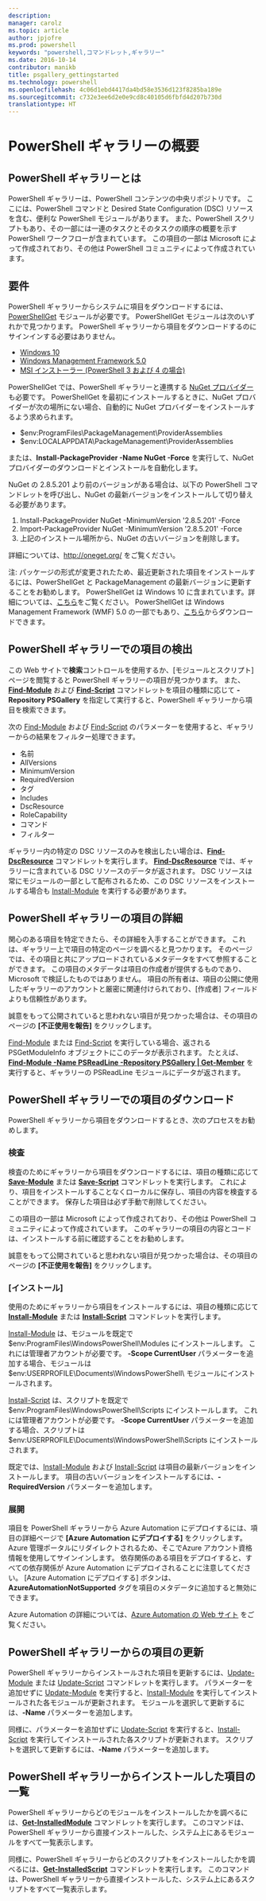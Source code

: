 ```yaml
---
description: 
manager: carolz
ms.topic: article
author: jpjofre
ms.prod: powershell
keywords: "powershell,コマンドレット,ギャラリー"
ms.date: 2016-10-14
contributor: manikb
title: psgallery_gettingstarted
ms.technology: powershell
ms.openlocfilehash: 4c06d1ebd4417da4bd58e3536d123f8285ba189e
ms.sourcegitcommit: c732e3ee6d2e0e9cd8c40105d6fbfd4d207b730d
translationtype: HT
---
```

# <a name="get-started-with-the-powershell-gallery"></a>PowerShell ギャラリーの概要

## <a name="what-is-the-powershell-gallery"></a>PowerShell ギャラリーとは

PowerShell ギャラリーは、PowerShell コンテンツの中央リポジトリです。
ここには、PowerShell コマンドと Desired State Configuration (DSC) リソースを含む、便利な PowerShell モジュールがあります。 また、PowerShell スクリプトもあり、その一部には一連のタスクとそのタスクの順序の概要を示す PowerShell ワークフローが含まれています。
この項目の一部は Microsoft によって作成されており、その他は PowerShell コミュニティによって作成されています。

## <a name="requirements"></a>要件

PowerShell ギャラリーからシステムに項目をダウンロードするには、[PowerShellGet](http://go.microsoft.com/fwlink/?LinkID=760387&clcid=0x409) モジュールが必要です。 PowerShellGet モジュールは次のいずれかで見つかります。 PowerShell ギャラリーから項目をダウンロードするのにサインインする必要はありません。

-   [Windows 10](http://go.microsoft.com/fwlink/?LinkID=624830&clcid=0x409)
-   [Windows Management Framework 5.0](http://go.microsoft.com/fwlink/?LinkId=398175)
-   [MSI インストーラー (PowerShell 3 および 4 の場合)](http://go.microsoft.com/fwlink/?LinkID=746217&clcid=0x409)

PowerShellGet では、PowerShell ギャラリーと連携する [NuGet プロバイダー](http://go.microsoft.com/fwlink/?LinkId=722208) も必要です。 PowerShellGet を最初にインストールするときに、NuGet プロバイダーが次の場所にない場合、自動的に NuGet プロバイダーをインストールするよう求められます。

-   $env:ProgramFiles\\PackageManagement\\ProviderAssemblies
-   $env:LOCALAPPDATA\\PackageManagement\\ProviderAssemblies

または、**Install-PackageProvider -Name NuGet -Force** を実行して、NuGet プロバイダーのダウンロードとインストールを自動化します。

  
NuGet の 2.8.5.201 より前のバージョンがある場合は、以下の PowerShell コマンドレットを呼び出し、NuGet の最新バージョンをインストールして切り替える必要があります。

1.  Install-PackageProvider NuGet -MinimumVersion '2.8.5.201' -Force
2.  Import-PackageProvider NuGet -MinimumVersion '2.8.5.201' -Force
3.  上記のインストール場所から、NuGet の古いバージョンを削除します。

詳細については、<http://oneget.org/> をご覧ください。

  
注: パッケージの形式が変更されたため、最近更新された項目をインストールするには、PowerShellGet と PackageManagement の最新バージョンに更新することをお勧めします。 PowerShellGet は Windows 10 に含まれています。詳細については、[こちら](http://go.microsoft.com/fwlink/?LinkID=624830&clcid=0x409)をご覧ください。
PowerShellGet は Windows Management Framework (WMF) 5.0 の一部でもあり、[こちら](http://go.microsoft.com/fwlink/?LinkId=398175)からダウンロードできます。

## <a name="discovering-items-from-the-powershell-gallery"></a>PowerShell ギャラリーでの項目の検出

この Web サイトで**検索**コントロールを使用するか、[モジュールとスクリプト] ページを閲覧すると PowerShell ギャラリーの項目が見つかります。 また、[**Find-Module**](http://go.microsoft.com/fwlink/?LinkID=760387&clcid=0x409) および [**Find-Script**](http://go.microsoft.com/fwlink/?LinkID=760387&clcid=0x409) コマンドレットを項目の種類に応じて **-Repository PSGallery** を指定して実行すると、PowerShell ギャラリーから項目を検索できます。

次の [Find-Module](http://go.microsoft.com/fwlink/?LinkID=760387&clcid=0x409) および [Find-Script](http://go.microsoft.com/fwlink/?LinkID=760387&clcid=0x409) のパラメーターを使用すると、ギャラリーからの結果をフィルター処理できます。

- 名前
- AllVersions
- MinimumVersion
- RequiredVersion
- タグ
- Includes
- DscResource
- RoleCapability
- コマンド
- フィルター

ギャラリー内の特定の DSC リソースのみを検出したい場合は、[**Find-DscResource**](http://go.microsoft.com/fwlink/?LinkID=760387&clcid=0x409) コマンドレットを実行します。
[**Find-DscResource**](http://go.microsoft.com/fwlink/?LinkID=760387&clcid=0x409) では、ギャラリーに含まれている DSC リソースのデータが返されます。 DSC リソースは常にモジュールの一部として配布されるため、この DSC リソースをインストールする場合も [Install-Module](http://go.microsoft.com/fwlink/?LinkID=760387&clcid=0x409) を実行する必要があります。

## <a name="learning-about-items-in-the-powershell-gallery"></a>PowerShell ギャラリーの項目の詳細

関心のある項目を特定できたら、その詳細を入手することができます。 これは、ギャラリー上で項目の特定のページを調べると見つかります。 そのページでは、その項目と共にアップロードされているメタデータをすべて参照することができます。 この項目のメタデータは項目の作成者が提供するものであり、Microsoft で検証したものではありません。 項目の所有者は、項目の公開に使用したギャラリーのアカウントと厳密に関連付けられており、[作成者] フィールドよりも信頼性があります。

誠意をもって公開されていると思われない項目が見つかった場合は、その項目のページの **[不正使用を報告]** をクリックします。

[Find-Module](http://go.microsoft.com/fwlink/?LinkID=760387&clcid=0x409) または [Find-Script](http://go.microsoft.com/fwlink/?LinkID=760387&clcid=0x409) を実行している場合、返される PSGetModuleInfo オブジェクトにこのデータが表示されます。 たとえば、[**Find-Module -Name PSReadLine -Repository PSGallery | Get-Member**](http://go.microsoft.com/fwlink/?LinkID=760387&clcid=0x409) を実行すると、ギャラリーの PSReadLine モジュールにデータが返されます。

## <a name="downloading-items-from-the-powershell-gallery"></a>PowerShell ギャラリーでの項目のダウンロード

PowerShell ギャラリーから項目をダウンロードするとき、次のプロセスをお勧めします。

### <a name="inspect"></a>検査

検査のためにギャラリーから項目をダウンロードするには、項目の種類に応じて [**Save-Module**](http://go.microsoft.com/fwlink/?LinkID=760387&clcid=0x409) または [**Save-Script**](http://go.microsoft.com/fwlink/?LinkID=760387&clcid=0x409) コマンドレットを実行します。 これにより、項目をインストールすることなくローカルに保存し、項目の内容を検査することができます。 保存した項目は必ず手動で削除してください。

この項目の一部は Microsoft によって作成されており、その他は PowerShell コミュニティによって作成されています。 このギャラリーの項目の内容とコードは、インストールする前に確認することをお勧めします。

誠意をもって公開されていると思われない項目が見つかった場合は、その項目のページの **[不正使用を報告]** をクリックします。

### <a name="install"></a>[インストール]

使用のためにギャラリーから項目をインストールするには、項目の種類に応じて [**Install-Module**](http://go.microsoft.com/fwlink/?LinkID=760387&clcid=0x409) または [**Install-Script**](http://go.microsoft.com/fwlink/?LinkID=760387&clcid=0x409) コマンドレットを実行します。

[Install-Module](http://go.microsoft.com/fwlink/?LinkID=760387&clcid=0x409) は、モジュールを既定で $env:ProgramFiles\\WindowsPowerShell\\Modules にインストールします。 これには管理者アカウントが必要です。 **-Scope CurrentUser** パラメーターを追加する場合、モジュールは $env:USERPROFILE\\Documents\\WindowsPowerShell\\ モジュールにインストールされます。

[Install-Script](http://go.microsoft.com/fwlink/?LinkID=760387&clcid=0x409) は、スクリプトを既定で $env:ProgramFiles\\WindowsPowerShell\\Scripts にインストールします。 これには管理者アカウントが必要です。 **-Scope CurrentUser** パラメーターを追加する場合、スクリプトは $env:USERPROFILE\\Documents\\WindowsPowerShell\\Scripts にインストールされます。

既定では、[Install-Module](http://go.microsoft.com/fwlink/?LinkID=760387&clcid=0x409) および [Install-Script](http://go.microsoft.com/fwlink/?LinkID=760387&clcid=0x409) は項目の最新バージョンをインストールします。 項目の古いバージョンをインストールするには、**-RequiredVersion** パラメーターを追加します。

### <a name="deploy"></a>展開

項目を PowerShell ギャラリーから Azure Automation にデプロイするには、項目の詳細ページで **[Azure Automation にデプロイする]** をクリックします。 Azure 管理ポータルにリダイレクトされるため、そこでAzure アカウント資格情報を使用してサインインします。 依存関係のある項目をデプロイすると、すべての依存関係が Azure Automation にデプロイされることに注意してください。 [Azure Automation にデプロイする] ボタンは、**AzureAutomationNotSupported** タグを項目のメタデータに追加すると無効にできます。

Azure Automation の詳細については、[Azure Automation の Web サイト](http://azure.microsoft.com/en-us/services/automation/) をご覧ください。

## <a name="updating-items-from-the-powershell-gallery"></a>PowerShell ギャラリーからの項目の更新

PowerShell ギャラリーからインストールされた項目を更新するには、[Update-Module](http://go.microsoft.com/fwlink/?LinkID=760387&clcid=0x409) または [Update-Script](http://go.microsoft.com/fwlink/?LinkID=760387&clcid=0x409) コマンドレットを実行します。 パラメーターを追加せずに [Update-Module](http://go.microsoft.com/fwlink/?LinkID=760387&clcid=0x409) を実行すると、[Install-Module](http://go.microsoft.com/fwlink/?LinkID=760387&clcid=0x409) を実行してインストールされた各モジュールが更新されます。
モジュールを選択して更新するには、**-Name** パラメーターを追加します。

同様に、パラメーターを追加せずに [Update-Script](http://go.microsoft.com/fwlink/?LinkID=760387&clcid=0x409) を実行すると、[Install-Script](http://go.microsoft.com/fwlink/?LinkID=760387&clcid=0x409) を実行してインストールされた各スクリプトが更新されます。
スクリプトを選択して更新するには、**-Name** パラメーターを追加します。

## <a name="list-items-that-you-have-installed-from-the-powershell-gallery"></a>PowerShell ギャラリーからインストールした項目の一覧

PowerShell ギャラリーからどのモジュールをインストールしたかを調べるには、[**Get-InstalledModule**](http://go.microsoft.com/fwlink/?LinkID=760387&clcid=0x409) コマンドレットを実行します。 このコマンドは、PowerShell ギャラリーから直接インストールした、システム上にあるモジュールをすべて一覧表示します。

同様に、PowerShell ギャラリーからどのスクリプトをインストールしたかを調べるには、[**Get-InstalledScript**](http://go.microsoft.com/fwlink/?LinkID=760387&clcid=0x409) コマンドレットを実行します。 このコマンドは、PowerShell ギャラリーから直接インストールした、システム上にあるスクリプトをすべて一覧表示します。

